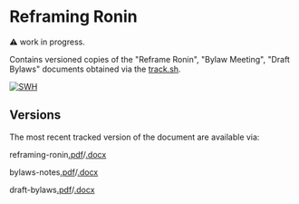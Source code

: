 # Reframing Ronin

:warning: work in progress.

Contains versioned copies of the "Reframe Ronin", "Bylaw Meeting", "Draft Bylaws" documents obtained via the [track.sh](./track.sh).

[![SWH](https://archive.softwareheritage.org/badge/origin/https://github.com/jhpoelen/ronin/)](https://archive.softwareheritage.org/browse/origin/?origin_url=https://github.com/jhpoelen/ronin)

## Versions

The most recent tracked version of the document are available via:

reframing-ronin[.pdf](./reframing-ronin.pdf)/[.docx](./reframing-ronin.docx)

bylaws-notes[.pdf](./bylaws-notes.pdf)/[.docx](./bylaws-notes.docx)

draft-bylaws[.pdf](./draft-bylaws.pdf)/[.docx](./draft-bylaws.docx)

